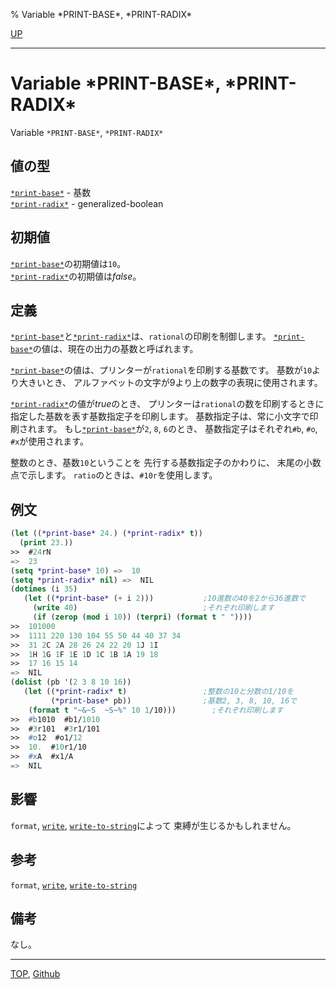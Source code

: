 % Variable \*PRINT-BASE\*, \*PRINT-RADIX\*

[UP](22.4.html)  

---

# Variable **\*PRINT-BASE\*, \*PRINT-RADIX\***


Variable `*PRINT-BASE*`, `*PRINT-RADIX*`


## 値の型

[`*print-base*`](22.4.print-base.html) - 基数  
[`*print-radix*`](22.4.print-base.html) - generalized-boolean


## 初期値

[`*print-base*`](22.4.print-base.html)の初期値は`10`。  
[`*print-radix*`](22.4.print-base.html)の初期値は*false*。


## 定義

[`*print-base*`](22.4.print-base.html)と[`*print-radix*`](22.4.print-base.html)は、`rational`の印刷を制御します。
[`*print-base*`](22.4.print-base.html)の値は、現在の出力の基数と呼ばれます。


[`*print-base*`](22.4.print-base.html)の値は、プリンターが`rational`を印刷する基数です。
基数が`10`より大きいとき、
アルファベットの文字が9より上の数字の表現に使用されます。

[`*print-radix*`](22.4.print-base.html)の値が*true*のとき、
プリンターは`rational`の数を印刷するときに
指定した基数を表す基数指定子を印刷します。
基数指定子は、常に小文字で印刷されます。
もし[`*print-base*`](22.4.print-base.html)が`2`, `8`, `6`のとき、
基数指定子はそれぞれ`#b`, `#o`, `#x`が使用されます。

整数のとき、基数`10`ということを
先行する基数指定子のかわりに、
末尾の小数点で示します。
`ratio`のときは、`#10r`を使用します。


## 例文

```lisp
(let ((*print-base* 24.) (*print-radix* t)) 
  (print 23.))
>>  #24rN
=>  23
(setq *print-base* 10) =>  10
(setq *print-radix* nil) =>  NIL                                          
(dotimes (i 35)
   (let ((*print-base* (+ i 2)))           ;10進数の40を2から36進数で
     (write 40)                            ;それぞれ印刷します
     (if (zerop (mod i 10)) (terpri) (format t " "))))
>>  101000
>>  1111 220 130 104 55 50 44 40 37 34
>>  31 2C 2A 28 26 24 22 20 1J 1I
>>  1H 1G 1F 1E 1D 1C 1B 1A 19 18
>>  17 16 15 14 
=>  NIL
(dolist (pb '(2 3 8 10 16))               
   (let ((*print-radix* t)                 ;整数の10と分数の1/10を
         (*print-base* pb))                ;基数2, 3, 8, 10, 16で
    (format t "~&~S  ~S~%" 10 1/10)))        ;それぞれ印刷します
>>  #b1010  #b1/1010
>>  #3r101  #3r1/101
>>  #o12  #o1/12
>>  10.  #10r1/10
>>  #xA  #x1/A
=>  NIL
```


## 影響

`format`, [`write`](22.4.write.html), [`write-to-string`](22.4.write-to-string.html)によって
束縛が生じるかもしれません。


## 参考

`format`,
[`write`](22.4.write.html),
[`write-to-string`](22.4.write-to-string.html)


## 備考

なし。


---
[TOP](index.html),  [Github](https://github.com/nptcl/npt-japanese)

